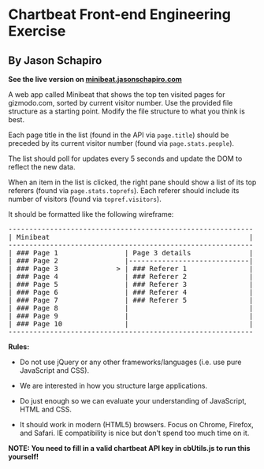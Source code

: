 # Chartbeat Front-end Engineering Exercise
## By Jason Schapiro

**See the live version on [minibeat.jasonschapiro.com](http://minibeat.jasonschapiro.com)**

A web app called Minibeat that shows the top ten visited pages
for gizmodo.com, sorted by current visitor number.  Use the provided file
structure as a starting point.  Modify the file structure to what you
think is best.

Each page title in the list (found in the API via `page.title`) should be
preceded by its current visitor number (found via `page.stats.people`).

The list should poll for updates every 5 seconds and update the DOM to reflect
the new data.

When an item in the list is clicked, the right pane should show a list of
its top referers (found via `page.stats.toprefs`).  Each referer should include
its number of visitors (found via `topref.visitors`).

It should be formatted like the following wireframe:

<pre>
-----------------------------------------------------------
| Minibeat                                                |
-----------------------------------------------------------
| ### Page 1                | Page 3 details              |
| ### Page 2                |-----------------------------|
| ### Page 3              > | ### Referer 1               |
| ### Page 4                | ### Referer 2               |
| ### Page 5                | ### Referer 3               |
| ### Page 6                | ### Referer 4               |
| ### Page 7                | ### Referer 5               |
| ### Page 8                |                             |
| ### Page 9                |                             |
| ### Page 10               |                             |
-----------------------------------------------------------
</pre>

**Rules:**

 * Do not use jQuery or any other frameworks/languages (i.e. use pure JavaScript and CSS).

 * We are interested in how you structure large applications.

 * Do just enough so we can evaluate your understanding of JavaScript, HTML and CSS.

 * It should work in modern (HTML5) browsers. Focus on Chrome, Firefox, and Safari. IE compatibility is nice but don't spend too much time on it.

**NOTE: You need to fill in a valid chartbeat API key in cbUtils.js to run this yourself!**
